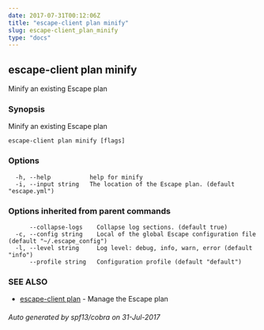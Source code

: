 ```yaml
---
date: 2017-07-31T00:12:06Z
title: "escape-client plan minify"
slug: escape-client_plan_minify
type: "docs"
---
```

## escape-client plan minify

Minify an existing Escape plan

### Synopsis


Minify an existing Escape plan

```
escape-client plan minify [flags]
```

### Options

```
  -h, --help           help for minify
  -i, --input string   The location of the Escape plan. (default "escape.yml")
```

### Options inherited from parent commands

```
      --collapse-logs    Collapse log sections. (default true)
  -c, --config string    Local of the global Escape configuration file (default "~/.escape_config")
  -l, --level string     Log level: debug, info, warn, error (default "info")
      --profile string   Configuration profile (default "default")
```

### SEE ALSO
* [escape-client plan](../escape-client_plan/)	 - Manage the Escape plan

###### Auto generated by spf13/cobra on 31-Jul-2017

